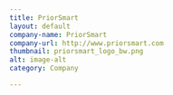 ```yaml
---
title: PriorSmart
layout: default
company-name: PriorSmart
company-url: http://www.priorsmart.com
thumbnail: priorsmart_logo_bw.png
alt: image-alt
category: Company

---
```

